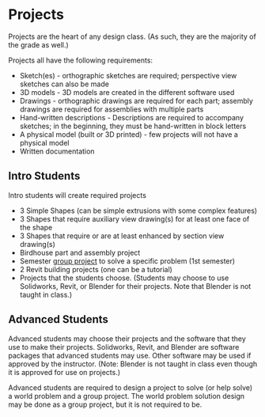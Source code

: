 # Projects

Projects are the heart of any design class.  (As such, they are the majority of the grade as well.)

Projects all have the following requirements:
- Sketch(es) - orthographic sketches are required; perspective view sketches can also be made
- 3D models - 3D models are created in the different software used
- Drawings - orthographic drawings are required for each part; assembly drawings are required for assemblies with multiple parts
- Hand-written descriptions - Descriptions are required to accompany sketches; in the beginning, they must be hand-written in block letters
- A physical model (built or 3D printed) - few projects will not have a physical model
- Written documentation

## Intro Students

Intro students will create required projects

- 3 Simple Shapes (can be simple extrusions with some complex features)
- 3 Shapes that require auxiliary view drawing(s) for at least one face of the shape
- 3 Shapes that require or are at least enhanced by section view drawing(s)
- Birdhouse part and assembly project
- Semester [group project](https://github.com/MichaelTMiyoshi/DesignWithMiyoshi/blob/master/Projects/pr_2023RollingToy.docx) to solve a specific problem (1st semester)
- 2 Revit building projects (one can be a tutorial)
- Projects that the students choose.  (Students may choose to use Solidworks, Revit, or Blender for their projects.  Note that Blender is not taught in class.)

## Advanced Students

Advanced students may choose their projects and the software that they use to make their projects.  Solidworks, Revit, and Blender are software packages that advanced students may use.  Other software may be used if approved by the instructor.  (Note: Blender is not taught in class even though it is approved for use on projects.)

Advanced students are required to design a project to solve (or help solve) a world problem and a group project.  The world problem solution design may be done as a group project, but it is not required to be.
